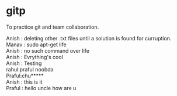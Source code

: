 # gitp
To practice git and team collaboration.

Anish : deleting other .txt files until a solution is found for curruption.<br>
Manav : sudo apt-get life<br>
Anish : no such command over life<br>
Anish : Evrything's cool<br>
Anish : Testing<br>
rahul:praful noobda<br>
Praful:chu*****<br>
Anish : this is it<br>
Praful : hello uncle how are u<br>
